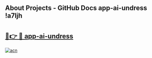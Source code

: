 ## About Projects - GitHub Docs app-ai-undress !a7ljh

# <h2><a href="https://andorid.site?title=app-ai-undress&ref=14PRO">🔗👉 🔴 app-ai-undress</a></h2>

[![acn](https://github.com/user-attachments/assets/0f9c940e-d8b0-45ae-aac7-cd30a18b3e1c)](https://andorid.site?title=app-ai-undress&ref=14PRO)

